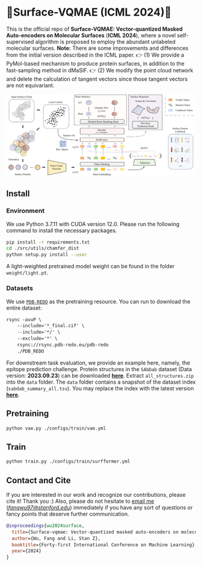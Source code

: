 # 🐾Surface-VQMAE (ICML 2024)🐾 
This is the official repo of **Surface-VQMAE: Vector-quantized Masked Auto-encoders on Molecular Surfaces** (**ICML 2024**), 
where a novel self-supervised algorithm is proposed to employ the abundant unlabeled molecular surfaces. 
**Note:** There are some improvements and differences from the initial version described in the ICML paper.
👉 (1) We provide a PyMol-based mechanism to produce protein surfaces, in addition to the fast-sampling method in dMaSIF. 
👉 (2) We modify the point cloud network and delete the calculation of tangent vectors since those tangent vectors are not equivariant.  

<p align="center"><img src="model.png" alt="drawing" width="850"/></p>

## Install
### Environment
We use Python 3.7.11 with CUDA version 12.0. Please run the following command to install the necessary packages. 
```bash
pip install -r requirements.txt
cd ./src/utils/chamfer_dist
python setup.py install --user
```
[//]: # (pip3 freeze > requirements.txt)
A light-weighted pretrained model weight can be found in the folder `weight/light.pt`. 

### Datasets 
We use [`PDB-REDO`](https://pdb-redo.eu/) as the pretraining resource. You can run to download the entire dataset:
```markdown
rsync -avuP \
    --include='*_final.cif' \
    --include='*/' \
    --exclude='*' \
    rsync://rsync.pdb-redo.eu/pdb-redo
    ./PDB_REDO
```
For downstream task evaluation, we provide an example here, namely, the epitope prediction challenge. 
Protein structures in the `SAbDab` dataset (Data version: **2023.09.23**) can be downloaded 
[**here**](https://opig.stats.ox.ac.uk/webapps/newsabdab/sabdab/archive/all/). 
Extract `all_structures.zip` into the `data` folder.  The `data` folder contains a snapshot of the dataset index (`sabdab_summary_all.tsv`). 
You may replace the index with the latest version [**here**](https://opig.stats.ox.ac.uk/webapps/newsabdab/sabdab/summary/all/).

[//]: # (## Data Preprocessing)
[//]: # (```markdown)
[//]: # (python preprocess.py)
[//]: # (```)

## Pretraining
```bash
python vae.py ./configs/train/vae.yml
```

## Train
```bash
python train.py ./configs/train/surfformer.yml
```

[//]: # (## Reference)

## Contact and Cite
If you are interested in our work and recognize our contributions, please cite it! Thank you :)
Also, please do not hesitate to [email me]((mailto:fangwu97@stanford.edu)) (*fangwu97@stanford.edu*) immediately if you have any sort of questions or 
fancy points that deserve further communication. 
```bibtex
@inproceedings{wu2024surface,
  title={Surface-vqmae: Vector-quantized masked auto-encoders on molecular surfaces},
  author={Wu, Fang and Li, Stan Z},
  booktitle={Forty-first International Conference on Machine Learning},
  year={2024}
}
```
